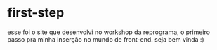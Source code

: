 # first-step
esse foi o site que desenvolvi no workshop da reprograma, o primeiro passo pra minha inserção no mundo de front-end. seja bem vinda :) 
